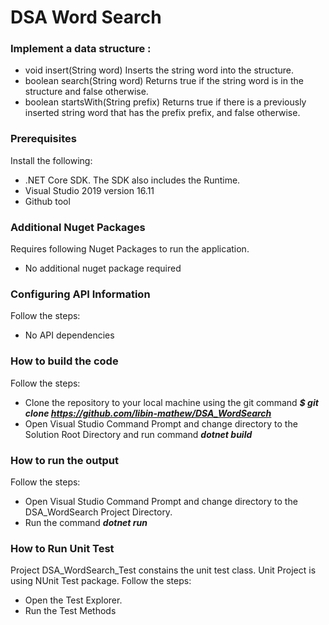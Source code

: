 # DSA Word Search
### Implement a data structure :
- void insert(String word) Inserts the string word into the structure.
- boolean search(String word) Returns true if the string word is in the structure and false otherwise.
- boolean startsWith(String prefix) Returns true if there is a previously inserted string word that has the prefix prefix, and false otherwise.

### Prerequisites
Install the following:
- .NET Core SDK. The SDK also includes the Runtime.
-  Visual Studio 2019 version 16.11
-  Github tool 

### Additional Nuget Packages
Requires following Nuget Packages to run the application.
- No additional nuget package required 

### Configuring API Information
Follow the steps:
- No API dependencies

### How to build the code
Follow the steps:
- Clone the repository to your local machine using the git command ***$ git clone https://github.com/libin-mathew/DSA_WordSearch***
- Open Visual Studio Command Prompt and change directory to the Solution Root Directory and run command ***dotnet build***

### How to run the output
Follow the steps:
- Open Visual Studio Command Prompt and change directory to the DSA_WordSearch Project Directory.
- Run the command ***dotnet run***

### How to Run Unit Test
Project DSA_WordSearch_Test constains the unit test class. Unit Project is using NUnit Test package.
Follow the steps:
- Open the Test Explorer.
- Run the Test Methods

